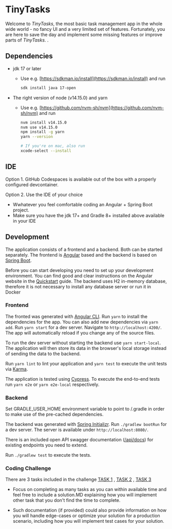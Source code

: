 # TinyTasks

Welcome to _TinyTasks_, the most basic task management app in the whole wide world - no fancy UI and a
very limited set of features. Fortunately, you are here to save the day and implement some missing features or improve parts of _TinyTasks_.
.

## Dependencies
- jdk 17 or later
  - Use e.g. [https://sdkman.io/install](https://sdkman.io/install) and run

    ```bash
    sdk install java 17-open
    ```

- The right version of node (v14.15.0) and yarn
  - Use e.g. [https://github.com/nvm-sh/nvm](https://github.com/nvm-sh/nvm) and run

    ```bash
    nvm install v14.15.0
    nvm use v14.15.0
    npm install -g yarn
    yarn --version
    
    # If you're on mac, also run
    xcode-select --install
    ```

 ## IDE

Option 1. GitHub Codespaces is available out of the box with a properly configured devcontainer.

Option 2. Use the IDE of your choice
  - Wwhatever you feel comfortable coding an Angular + Spring Boot project.
  - Make sure you have the jdk 17+ and Gradle 8+ installed above available in your IDE

## Development

The application consists of a frontend and a backend. Both can be started separately. The frontend is
[Angular](https://angular.io/) based and the backend is based on [Spring Boot](https://spring.io/projects/spring-boot).

Before you can start developing you need to set up your development environment. You can find good and clear
instructions on the Angular website in the [Quickstart](https://angular.io/guide/quickstart) guide.
The backend uses H2 in-memory database, therefore it is not necessary to install any database server or run it in Docker

### Frontend

The fronted was generated with [Angular CLI](https://github.com/angular/angular-cli). Run `yarn` to install the
dependencies for the app. You can also add new dependencies via `yarn add`. Run `yarn start` for a dev server.
Navigate to `http://localhost:4200/`. The app will automatically reload if you change any of the source files.

To run the dev server without starting the backend use `yarn start-local`. The application will then store its
data in the browser's local storage instead of sending the data to the backend.

Run `yarn lint` to lint your application and `yarn test` to execute the unit tests via [Karma](https://karma-runner.github.io).

The application is tested using [Cypress](https://www.cypress.io). To execute the end-to-end tests run `yarn e2e`
or `yarn e2e-local` respectively.

### Backend

Set GRADLE_USER_HOME environment variable to point to <tinytask repository root>/.gradle in order to make use of the pre-cached dependencies.

The backend was generated with [Spring Initializr](https://start.spring.io/).
Run `./gradlew bootRun` for a dev server. The server is available under `http://localhost:8080/`.

There is an included open API swagger documentation ([/api/docs](http://localhost:8080/docs)) for existing endpoints you need to extend.

Run `./gradlew test` to execute the tests.

### Coding Challenge
There are 3 tasks included in the challenge
[TASK 1](TASK%201.md) , [TASK 2](TASK%202.md) , [TASK 3](TASK%203.md) 

- Focus on completing as many tasks as you can within available time and feel free to include a solution.MD explaining how you will implement other task that you don't find the time to complete.


- Such documentation (if provided) could also provide information on how you will handle edge-cases or optimize your solution for a production scenario, including how you will implement test cases for your solution.

